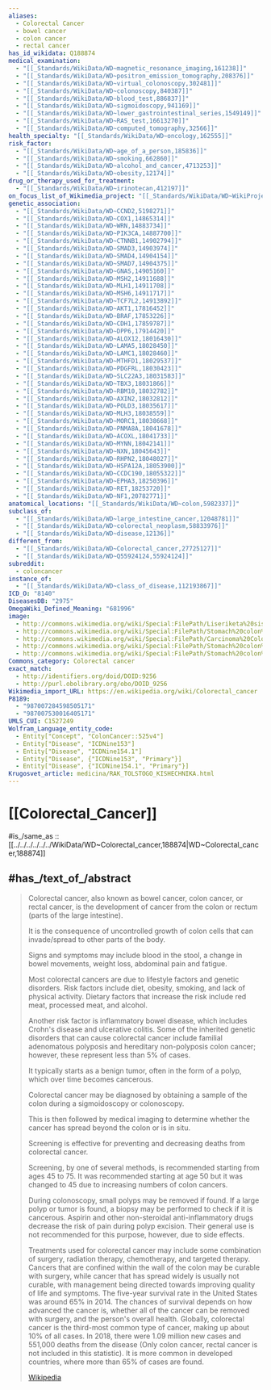 ```yaml
---
aliases:
  - Colorectal Cancer
  - bowel cancer
  - colon cancer
  - rectal cancer
has_id_wikidata: Q188874
medical_examination:
  - "[[_Standards/WikiData/WD~magnetic_resonance_imaging,161238]]"
  - "[[_Standards/WikiData/WD~positron_emission_tomography,208376]]"
  - "[[_Standards/WikiData/WD~virtual_colonoscopy,302481]]"
  - "[[_Standards/WikiData/WD~colonoscopy,840387]]"
  - "[[_Standards/WikiData/WD~blood_test,886837]]"
  - "[[_Standards/WikiData/WD~sigmoidoscopy,941169]]"
  - "[[_Standards/WikiData/WD~lower_gastrointestinal_series,1549149]]"
  - "[[_Standards/WikiData/WD~RAS_test,16613270]]"
  - "[[_Standards/WikiData/WD~computed_tomography,32566]]"
health_specialty: "[[_Standards/WikiData/WD~oncology,162555]]"
risk_factor:
  - "[[_Standards/WikiData/WD~age_of_a_person,185836]]"
  - "[[_Standards/WikiData/WD~smoking,662860]]"
  - "[[_Standards/WikiData/WD~alcohol_and_cancer,4713253]]"
  - "[[_Standards/WikiData/WD~obesity,12174]]"
drug_or_therapy_used_for_treatment:
  - "[[_Standards/WikiData/WD~irinotecan,412197]]"
on_focus_list_of_Wikimedia_project: "[[_Standards/WikiData/WD~WikiProject_Medicine,4099686]]"
genetic_association:
  - "[[_Standards/WikiData/WD~CCND2,5198271]]"
  - "[[_Standards/WikiData/WD~COX1,14865314]]"
  - "[[_Standards/WikiData/WD~WRN,14883734]]"
  - "[[_Standards/WikiData/WD~PIK3CA,14887700]]"
  - "[[_Standards/WikiData/WD~CTNNB1,14902794]]"
  - "[[_Standards/WikiData/WD~SMAD3,14903974]]"
  - "[[_Standards/WikiData/WD~SMAD4,14904154]]"
  - "[[_Standards/WikiData/WD~SMAD7,14904375]]"
  - "[[_Standards/WikiData/WD~GNAS,14905160]]"
  - "[[_Standards/WikiData/WD~MSH2,14911688]]"
  - "[[_Standards/WikiData/WD~MLH1,14911708]]"
  - "[[_Standards/WikiData/WD~MSH6,14911717]]"
  - "[[_Standards/WikiData/WD~TCF7L2,14913892]]"
  - "[[_Standards/WikiData/WD~AKT1,17816452]]"
  - "[[_Standards/WikiData/WD~BRAF,17853226]]"
  - "[[_Standards/WikiData/WD~CDH1,17859787]]"
  - "[[_Standards/WikiData/WD~DPP6,17914420]]"
  - "[[_Standards/WikiData/WD~ALOX12,18016430]]"
  - "[[_Standards/WikiData/WD~LAMA5,18028450]]"
  - "[[_Standards/WikiData/WD~LAMC1,18028460]]"
  - "[[_Standards/WikiData/WD~MTHFD1,18029537]]"
  - "[[_Standards/WikiData/WD~PDGFRL,18030423]]"
  - "[[_Standards/WikiData/WD~SLC22A3,18031583]]"
  - "[[_Standards/WikiData/WD~TBX3,18031866]]"
  - "[[_Standards/WikiData/WD~RBM10,18032782]]"
  - "[[_Standards/WikiData/WD~AXIN2,18032812]]"
  - "[[_Standards/WikiData/WD~POLD3,18035617]]"
  - "[[_Standards/WikiData/WD~MLH3,18038559]]"
  - "[[_Standards/WikiData/WD~MORC1,18038668]]"
  - "[[_Standards/WikiData/WD~PNMA8A,18041678]]"
  - "[[_Standards/WikiData/WD~ACOXL,18041733]]"
  - "[[_Standards/WikiData/WD~MYNN,18042141]]"
  - "[[_Standards/WikiData/WD~NXN,18045643]]"
  - "[[_Standards/WikiData/WD~RHPN2,18048027]]"
  - "[[_Standards/WikiData/WD~HSPA12A,18053900]]"
  - "[[_Standards/WikiData/WD~CCDC190,18055322]]"
  - "[[_Standards/WikiData/WD~EPHA3,18250396]]"
  - "[[_Standards/WikiData/WD~RET,18253720]]"
  - "[[_Standards/WikiData/WD~NF1,20782771]]"
anatomical_locations: "[[_Standards/WikiData/WD~colon,5982337]]"
subclass_of:
  - "[[_Standards/WikiData/WD~large_intestine_cancer,12048781]]"
  - "[[_Standards/WikiData/WD~colorectal_neoplasm,58833976]]"
  - "[[_Standards/WikiData/WD~disease,12136]]"
different_from:
  - "[[_Standards/WikiData/WD~Colorectal_cancer,27725127]]"
  - "[[_Standards/WikiData/WD~Q55924124,55924124]]"
subreddit:
  - coloncancer
instance_of:
  - "[[_Standards/WikiData/WD~class_of_disease,112193867]]"
ICD_O: "8140"
DiseasesDB: "2975"
OmegaWiki_Defined_Meaning: "681996"
image:
  - http://commons.wikimedia.org/wiki/Special:FilePath/Liseriketa%20sistemaren%20diagrama-eu.svg
  - http://commons.wikimedia.org/wiki/Special:FilePath/Stomach%20colon%20rectum%20diagram-en.svg
  - http://commons.wikimedia.org/wiki/Special:FilePath/Carcinoma%20Colon%2010X.jpg
  - http://commons.wikimedia.org/wiki/Special:FilePath/Stomach%20colon%20rectum%20diagram-ca.svg
  - http://commons.wikimedia.org/wiki/Special:FilePath/Stomach%20colon%20rectum%20diagram-cy.svg
Commons_category: Colorectal cancer
exact_match:
  - http://identifiers.org/doid/DOID:9256
  - http://purl.obolibrary.org/obo/DOID_9256
Wikimedia_import_URL: https://en.wikipedia.org/wiki/Colorectal_cancer
P8189:
  - "987007284598505171"
  - "987007530016405171"
UMLS_CUI: C1527249
Wolfram_Language_entity_code:
  - Entity["Concept", "ColonCancer::525v4"]
  - Entity["Disease", "ICDNine153"]
  - Entity["Disease", "ICDNine154.1"]
  - Entity["Disease", {"ICDNine153", "Primary"}]
  - Entity["Disease", {"ICDNine154.1", "Primary"}]
Krugosvet_article: medicina/RAK_TOLSTOGO_KISHECHNIKA.html
---
```


# [[Colorectal_Cancer]] 

#is_/same_as :: [[../../../../../../WikiData/WD~Colorectal_cancer,188874|WD~Colorectal_cancer,188874]] 

## #has_/text_of_/abstract 

> Colorectal cancer, also known as bowel cancer, colon cancer, or rectal cancer, 
> is the development of cancer from the colon or rectum (parts of the large intestine). 
> 
> It is the consequence of uncontrolled growth of colon cells 
> that can invade/spread to other parts of the body. 
> 
> Signs and symptoms may include blood in the stool, a change in bowel movements, 
> weight loss, abdominal pain and fatigue. 
> 
> Most colorectal cancers are due to lifestyle factors and genetic disorders. 
> Risk factors include diet, obesity, smoking, and lack of physical activity. 
> Dietary factors that increase the risk include red meat, processed meat, and alcohol. 
> 
> Another risk factor is inflammatory bowel disease, 
> which includes Crohn's disease and ulcerative colitis. 
> Some of the inherited genetic disorders that can cause colorectal cancer include 
> familial adenomatous polyposis and hereditary non-polyposis colon cancer; 
> however, these represent less than 5% of cases. 
> 
> It typically starts as a benign tumor, often in the form of a polyp, 
> which over time becomes cancerous.
>
> Colorectal cancer may be diagnosed 
> by obtaining a sample of the colon during a sigmoidoscopy or colonoscopy. 
> 
> This is then followed by medical imaging to determine 
> whether the cancer has spread beyond the colon or is in situ. 
> 
> Screening is effective for preventing and decreasing deaths from colorectal cancer. 
> 
> Screening, by one of several methods, is recommended starting from ages 45 to 75. 
> It was recommended starting at age 50 
> but it was changed to 45 due to increasing numbers of colon cancers. 
> 
> During colonoscopy, small polyps may be removed if found. 
> If a large polyp or tumor is found, a biopsy may be performed to check if it is cancerous. 
> Aspirin and other non-steroidal anti-inflammatory drugs decrease the risk of pain during polyp excision. Their general use is not recommended for this purpose, however, due to side effects.
>
> Treatments used for colorectal cancer may include some combination of surgery, radiation therapy, chemotherapy, and targeted therapy. Cancers that are confined within the wall of the colon may be curable with surgery, while cancer that has spread widely is usually not curable, with management being directed towards improving quality of life and symptoms. The five-year survival rate in the United States was around 65% in 2014. The chances of survival depends on how advanced the cancer is, whether all of the cancer can be removed with surgery, and the person's overall health. Globally, colorectal cancer is the third-most common type of cancer, making up about 10% of all cases. In 2018, there were 1.09 million new cases and 551,000 deaths from the disease (Only colon cancer, rectal cancer is not included in this statistic). It is more common in developed countries, where more than 65% of cases are found.
>
> [Wikipedia](https://en.wikipedia.org/wiki/Colorectal%20cancer) 

